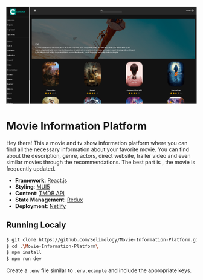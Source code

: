 <img src="https://github.com/Selimology/personal-portfolio/blob/e4e77c88d3bb3b2120f233774b06756f05377d83/src/assets/projectCover.png" alt="A preview of the movie information platform" width="900px"></img>

# Movie Information Platform

Hey there! This a movie and tv show information platform where you can find all the necessary information about your favorite movie. You can find about the description, genre, actors, direct website, trailer video and even similar movies through the recommendations. The best part is , the movie is frequently updated.


- **Framework**: [React.js](https://reactjs.org/)
- **Styling**: [MUI5](https://mui.com/)
- **Content**: [TMDB API](https://developers.themoviedb.org/3/)
- **State Management**: [Redux](https://redux.js.org/)
- **Deployment**: [Netlify](https://www.netlify.com/)

## Running Localy

```bash
$ git clone https://github.com/Selimology/Movie-Information-Platform.git
$ cd .\Movie-Information-Platform\
$ npm install
$ npm run dev
```

Create a `.env` file similar to `.env.example` and include the appropriate keys.
